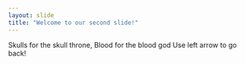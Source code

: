 ```yaml
---
layout: slide
title: "Welcome to our second slide!"
---
```

Skulls for the skull throne, Blood for the blood god
Use left arrow to go back!
